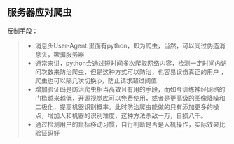 ## 服务器应对爬虫

反制手段：

> - 消息头User-Agent:里面有python，即为爬虫，当然，可以同过伪造消息头，欺骗服务器
> - 通常来讲，python会通过短时间多次爬取网络内容，检测一定时间内访问次数来防治爬虫，但是这种方式可以防治，也容易误伤真正的用户 ，爬虫也可以隔几次切换ip，防止请求超过阈值
> - 增加验证码是防治爬虫相当高效且有用的手段，而如今训练神经网络的门槛越来越低，开源视觉库可以免费使用，或者是更高级的图像降噪和二极化，提高机器识别概率。此时防治爬虫能做的只有添加更多的噪点，增加人和机器的识别难度，这种方法杀敌一万，自损八千。
> - 通过检测用户的鼠标移动习惯，自行判断是否是人机操作，实际效果比验证码好